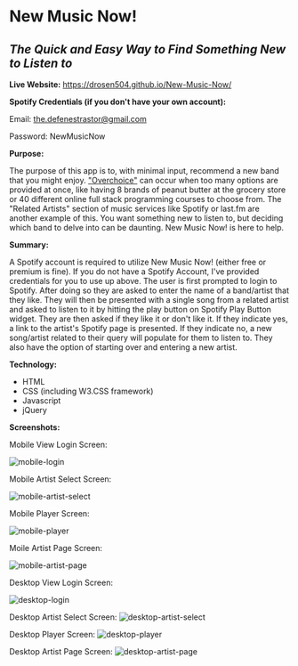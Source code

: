 # New Music Now!
## *The Quick and Easy Way to Find Something New to Listen to*

**Live Website:** https://drosen504.github.io/New-Music-Now/

**Spotify Credentials (if you don't have your own account):**

Email: the.defenestrastor@gmail.com

Password: NewMusicNow

**Purpose:**

The purpose of this app is to, with minimal input, recommend a new band that you might enjoy. ["Overchoice"](https://en.wikipedia.org/wiki/Overchoice) can occur when too many options are provided at once, like having 8 brands of peanut butter at the grocery store or 40 different online full stack programming courses to choose from. The "Related Artists" section of music services like Spotify or last.fm are another example of this. You want something new to listen to, but deciding which band to delve into can be daunting. New Music Now! is here to help.


**Summary:**

A Spotify account is required to utilize New Music Now! (either free or premium is fine). If you do not have a Spotify Account, I've provided credentials for you to use up above. The user is first prompted to login to Spotify. After doing so they are asked to enter the name of a band/artist that they like. They will then be presented with a single song from a related artist and asked to listen to it by hitting the play button on Spotify Play Button widget. They are then asked if they like it or don't like it. If they indicate yes, a link to the artist's Spotify page is presented. If they indicate no, a new song/artist related to their query will populate for them to listen to. They also have the option of starting over and entering a new artist.


**Technology:**

* HTML
* CSS (including W3.CSS framework)
* Javascript
* jQuery

**Screenshots:**

Mobile View Login Screen:

![mobile-login](https://github.com/drosen504/New-Music-Now/blob/master/screenshots/nmn-mobile-login.PNG "Mobile View Login Screen")


Mobile Artist Select Screen:

![mobile-artist-select](https://github.com/drosen504/New-Music-Now/blob/master/screenshots/nmn-mobile-artist-select.PNG "Mobile Artist Select Screen")


Mobile Player Screen:

![mobile-player](https://github.com/drosen504/New-Music-Now/blob/master/screenshots/nmn-mobile-player.PNG "Mobile Player Screen")


Moile Artist Page Screen:

![mobile-artist-page](https://github.com/drosen504/New-Music-Now/blob/master/screenshots/nmn-mobile-artist-page.PNG "Moile Artist Page Screen")


Desktop View Login Screen:

![desktop-login](https://github.com/drosen504/New-Music-Now/blob/master/screenshots/nmn-desktop-login.PNG "Desktop View Login Screen")


Desktop Artist Select Screen: ![desktop-artist-select](https://github.com/drosen504/New-Music-Now/blob/master/screenshots/nmn-desktop-artist-select.PNG "Desktop Artist Select Screen")


Desktop Player Screen: ![desktop-player](https://github.com/drosen504/New-Music-Now/blob/master/screenshots/nmn-desktop-player.PNG "Desktop Player Screen")


Desktop Artist Page Screen: ![desktop-artist-page](https://github.com/drosen504/New-Music-Now/blob/master/screenshots/nmn-desktop-artist-page.PNG "Desktop Artist Page Screen")

